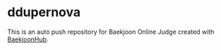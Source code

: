 # ddupernova
This is an auto push repository for Baekjoon Online Judge created with [BaekjoonHub](https://github.com/BaekjoonHub/BaekjoonHub).
